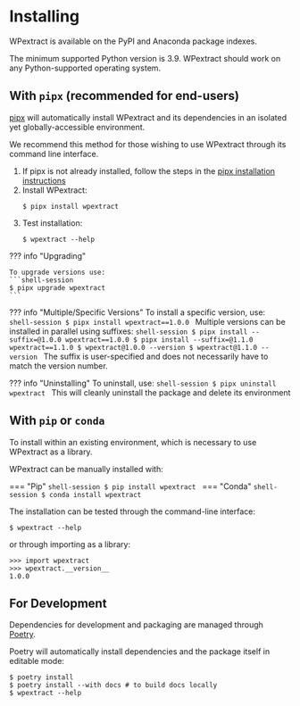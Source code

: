 # Installing

WPextract is available on the PyPI and Anaconda package indexes.

The minimum supported Python version is 3.9. WPextract should work on any Python-supported operating system.

## With `pipx` (recommended for end-users)

[pipx](https://pipx.pypa.io/stable/) will automatically install WPextract and its dependencies in an isolated yet globally-accessible environment.

We recommend this method for those wishing to use WPextract through its command line interface.

1. If pipx is not already installed, follow the steps in the [pipx installation instructions](https://pipx.pypa.io/stable/installation/)
2. Install WPextract:
    ```shell-session
    $ pipx install wpextract
    ```
3. Test installation:
    ```shell-session
    $ wpextract --help
    ```

??? info "Upgrading"

    To upgrade versions use:
    ```shell-session
    $ pipx upgrade wpextract
    ```
??? info "Multiple/Specific Versions"
    To install a specific version, use:
    ```shell-session
    $ pipx install wpextract==1.0.0
    ```
    Multiple versions can be installed in parallel using suffixes:
    ```shell-session
    $ pipx install --suffix=@1.0.0 wpextract==1.0.0
    $ pipx install --suffix=@1.1.0 wpextract==1.1.0
    $ wpextract@1.0.0 --version
    $ wpextract@1.1.0 --version
    ```
    The suffix is user-specified and does not necessarily have to match the version number.

??? info "Uninstalling"
    To uninstall, use:
    ```shell-session
    $ pipx uninstall wpextract
    ```
    This will cleanly uninstall the package and delete its environment


## With `pip` or `conda`

To install within an existing environment, which is necessary to use WPextract as a library.

WPextract can be manually installed with:

=== "Pip"
    ```shell-session
    $ pip install wpextract
    ```
=== "Conda"
    ```shell-session
    $ conda install wpextract
    ```

The installation can be tested through the command-line interface:

```shell-session
$ wpextract --help
```

or through importing as a library:

```pycon
>>> import wpextract
>>> wpextract.__version__
1.0.0
```

## For Development

Dependencies for development and packaging are managed through [Poetry](https://python-poetry.org/).

Poetry will automatically install dependencies and the package itself in editable mode:

 ```shell-session
 $ poetry install
 $ poetry install --with docs # to build docs locally
 $ wpextract --help
 ```
